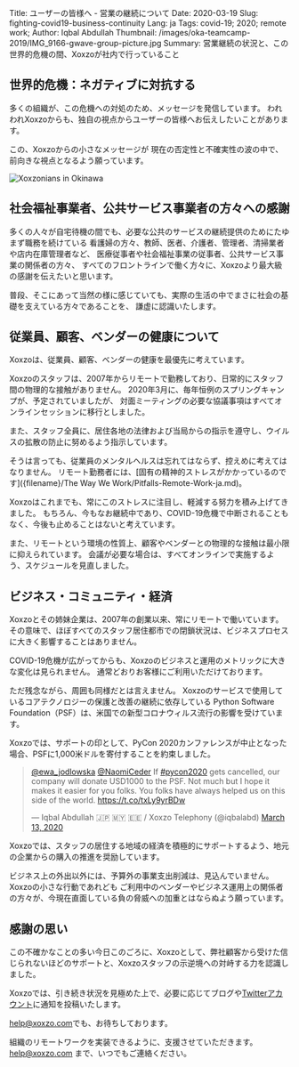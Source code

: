 Title: ユーザーの皆様へ - 営業の継続について
Date: 2020-03-19
Slug: fighting-covid19-business-continuity
Lang: ja
Tags: covid-19; 2020; remote work;
Author: Iqbal Abdullah 
Thumbnail: /images/oka-teamcamp-2019/IMG_9166-gwave-group-picture.jpg
Summary: 営業継続の状況と、この世界的危機の間、Xoxzoが社内で行っていること

## 世界的危機：ネガティブに対抗する

多くの組織が、この危機への対処のため、メッセージを発信しています。
われわれXoxzoからも、独自の視点からユーザーの皆様へお伝えしたいことがあります。

この、Xoxzoからの小さなメッセージが 現在の否定性と不確実性の波の中で、前向きな視点となるよう願っています。

![Xoxzonians in Okinawa](/images/oka-teamcamp-2019/IMG_9071-syuri-jo.jpg)

## 社会福祉事業者、公共サービス事業者の方々への感謝

多くの人々が自宅待機の間でも、必要な公共のサービスの継続提供のためにたゆまず職務を続けている
看護婦の方々、教師、医者、介護者、管理者、清掃業者や店内在庫管理者など、
医療従事者や社会福祉事業の従事者、公共サービス事業の関係者の方々、
すべてのフロントラインで働く方々に、Xoxzoより最大級の感謝を伝えたいと思います。

普段、そこにあって当然の様に感じていても、実際の生活の中でまさに社会の基礎を支えている方々であることを、
謙虚に認識いたします。


## 従業員、顧客、ベンダーの健康について

Xoxzoは、従業員、顧客、ベンダーの健康を最優先に考えています。

Xoxzoのスタッフは、2007年からリモートで勤務しており、日常的にスタッフ間の物理的な接触がありません。 
2020年3月に、毎年恒例のスプリングキャンプが、予定されていましたが、
対面ミーティングの必要な協議事項はすべてオンラインセッションに移行としました。

また、スタッフ全員に、居住各地の法律および当局からの指示を遵守し、ウイルスの拡散の防止に努めるよう指示しています。

そうは言っても、従業員のメンタルヘルスは忘れてはならず、控えめに考えてはなりません。 
リモート勤務者には、[固有の精神的ストレスがかかっているのです]({filename}/The Way We Work/Pitfalls-Remote-Work-ja.md)。

Xoxzoはこれまでも、常にこのストレスに注目し、軽減する努力を積み上げてきました。
もちろん、今もなお継続中であり、COVID-19危機で中断されることもなく、今後も止めることはないと考えています。

また、リモートという環境の性質上、顧客やベンダーとの物理的な接触は最小限に抑えられています。 
会議が必要な場合は、すべてオンラインで実施するよう、スケジュールを見直しました。

## ビジネス・コミュニティ・経済

Xoxzoとその姉妹企業は、2007年の創業以来、常にリモートで働いています。
その意味で、ほぼすべてのスタッフ居住都市での閉鎖状況は、ビジネスプロセスに大きく影響することはありません。

COVID-19危機が広がってからも、Xoxzoのビジネスと運用のメトリックに大きな変化は見られません。 
通常どおりお客様にご利用いただけております。

ただ残念ながら、周囲も同様だとは言えません。 
Xoxzoのサービスで使用しているコアテクノロジーの保護と改善の継続に依存している
Python Software Foundation（PSF）は、米国での新型コロナウィルス流行の影響を受けています。

Xoxzoでは、サポートの印として、PyCon 2020カンファレンスが中止となった場合、PSFに1,000米ドルを寄付することを約束しました。

<blockquote class="twitter-tweet"><p lang="en" dir="ltr"><a href="https://twitter.com/ewa_jodlowska?ref_src=twsrc%5Etfw">@ewa_jodlowska</a> <a href="https://twitter.com/NaomiCeder?ref_src=twsrc%5Etfw">@NaomiCeder</a> If <a href="https://twitter.com/hashtag/pycon2020?src=hash&amp;ref_src=twsrc%5Etfw">#pycon2020</a> gets cancelled, our company will donate USD1000 to the PSF. Not much but I hope it makes it easier for you folks. You folks have always helped us on this side of the world. <a href="https://t.co/txLy9yrBDw">https://t.co/txLy9yrBDw</a></p>&mdash; Iqbal Abdullah 🇯🇵 🇲🇾 🇪🇪 / Xoxzo Telephony (@iqbalabd) <a href="https://twitter.com/iqbalabd/status/1238477812077441024?ref_src=twsrc%5Etfw">March 13, 2020</a></blockquote> <script async src="https://platform.twitter.com/widgets.js" charset="utf-8"></script>


Xoxzoでは、スタッフの居住する地域の経済を積極的にサポートするよう、地元の企業からの購入の推進を奨励しています。

ビジネス上の外出以外には、予算外の事業支出削減は、見込んでいません。Xoxzoの小さな行動であれども ご利用中のベンダーやビジネス運用上の関係者の方々が、今現在直面している負の脅威への加重とはならぬよう願っています。

## 感謝の思い

この不確かなことの多い今日このごろに、Xoxzoとして、弊社顧客から受けた信じられないほどのサポートと、Xoxzoスタッフの示逆境への対峙する力を認識しました。

Xoxzoでは、引き続き状況を見極めた上で、必要に応じてブログや[Twitterアカウント](https://twitter.com/xoxzocom)に通知を投稿いたします。

[help@xoxzo.com](mailto:help@xoxzo.com)でも、お待ちしております。

組織のリモートワークを実装できるように、支援させていただきます。 [help@xoxzo.com](mailto:help@xoxzo.com) まで、いつでもご連絡ください。
